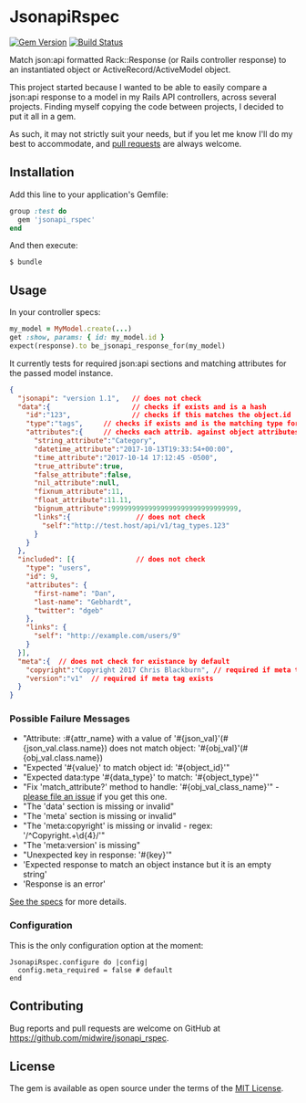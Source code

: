 # JsonapiRspec

[![Gem Version](https://badge.fury.io/rb/jsonapi_rspec.svg)](https://badge.fury.io/rb/jsonapi_rspec)
[![Build Status](https://travis-ci.org/midwire/jsonapi_rspec.svg?branch=master)](https://travis-ci.org/midwire/jsonapi_rspec)

Match json:api formatted Rack::Response (or Rails controller response) to an instantiated object or ActiveRecord/ActiveModel object.

This project started because I wanted to be able to easily compare a json:api response to a model in my Rails API controllers, across several projects. Finding myself copying the code between projects, I decided to put it all in a gem.

As such, it may not strictly suit your needs, but if you let me know I'll do my best to accommodate, and [pull requests](https://github.com/midwire/jsonapi_rspec/pulls) are always welcome.

## Installation

Add this line to your application's Gemfile:

```ruby
group :test do
  gem 'jsonapi_rspec'
end
```

And then execute:

    $ bundle

## Usage

In your controller specs:

```ruby
my_model = MyModel.create(...)
get :show, params: { id: my_model.id }
expect(response).to be_jsonapi_response_for(my_model)
```

It currently tests for required json:api sections and matching attributes for the passed model instance.
```json
{
  "jsonapi": "version 1.1",   // does not check
  "data":{                    // checks if exists and is a hash
    "id":"123",               // checks if this matches the object.id
    "type":"tags",     // checks if exists and is the matching type for object
    "attributes":{     // checks each attrib. against object attributes
      "string_attribute":"Category",
      "datetime_attribute":"2017-10-13T19:33:54+00:00",
      "time_attribute":"2017-10-14 17:12:45 -0500",
      "true_attribute":true,
      "false_attribute":false,
      "nil_attribute":null,
      "fixnum_attribute":11,
      "float_attribute":11.11,
      "bignum_attribute":9999999999999999999999999999999,
      "links":{                // does not check
        "self":"http://test.host/api/v1/tag_types.123"
      }
    }
  },
  "included": [{               // does not check
    "type": "users",
    "id": 9,
    "attributes": {
      "first-name": "Dan",
      "last-name": "Gebhardt",
      "twitter": "dgeb"
    },
    "links": {
      "self": "http://example.com/users/9"
    }
  }],
  "meta":{  // does not check for existance by default
    "copyright":"Copyright 2017 Chris Blackburn", // required if meta tag exists
    "version":"v1"  // required if meta tag exists
  }
}
```

### Possible Failure Messages

* "Attribute: :#{attr_name} with a value of '#{json_val}'(#{json_val.class.name}) does not match object: '#{obj_val}'(#{obj_val.class.name})
* "Expected '#{value}' to match object id: '#{object_id}'"
* "Expected data:type '#{data_type}' to match: '#{object_type}'"
* "Fix 'match_attribute?' method to handle: '#{obj_val_class_name}'" - [please file an issue](https://github.com/midwire/jsonapi_rspec/issues/new) if you get this one.
* "The 'data' section is missing or invalid"
* "The 'meta' section is missing or invalid"
* "The 'meta:copyright' is missing or invalid - regex: '/^Copyright.+\\d{4}/'"
* "The 'meta:version' is missing"
* "Unexpected key in response: '#{key}'"
* 'Expected response to match an object instance but it is an empty string'
* 'Response is an error'

[See the specs](https://github.com/midwire/jsonapi_rspec/blob/develop/spec/lib/jsonapi_rspec/be_json_api_response_for_spec.rb) for more details.

### Configuration

This is the only configuration option at the moment:

    JsonapiRspec.configure do |config|
      config.meta_required = false # default
    end


## Contributing

Bug reports and pull requests are welcome on GitHub at https://github.com/midwire/jsonapi_rspec.

## License

The gem is available as open source under the terms of the [MIT License](https://opensource.org/licenses/MIT).
